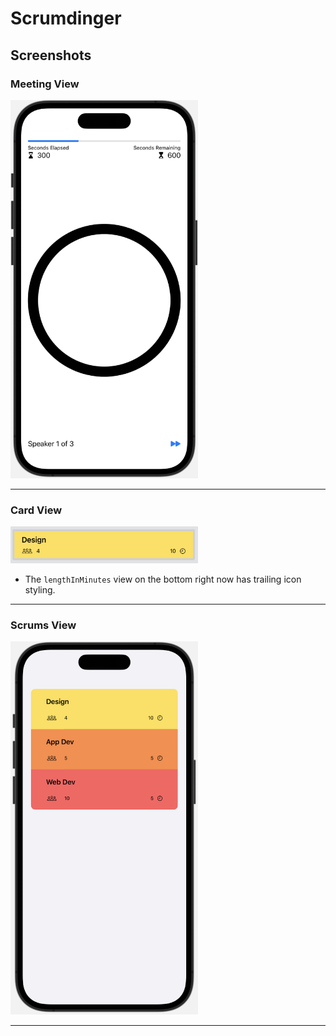 # Scrumdinger

## Screenshots

### Meeting View

<img src="./Documentation/Assets/MeetingView.png" alt="Meeting View screenshot" width="300"/>

---

### Card View

<img src="./Documentation/Assets/CardView.png" alt="Card View screenshot" width="300"/>

- The `lengthInMinutes` view on the bottom right now has trailing icon styling.

---

### Scrums View

<img src="./Documentation/Assets/ScrumsView.png" alt="Scrums View screenshot" width="300"/>

---
